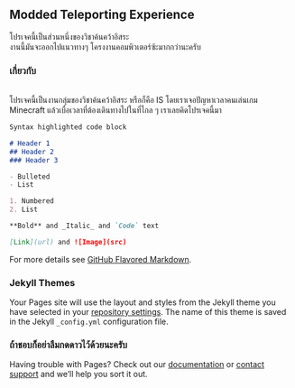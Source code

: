 ## Modded Teleporting Experience

โปรเจคนี้เป็นส่วนหนึ่งของวิชาค้นคว้าอิสระ
<br>งานนี้มันจะออกไปแนวทางๆ โครงงานคอมพิวเตอร์ซ้ะมากกว่านะครับ

### เกี่ยวกับ

<br>โปรเจคนี้เป็นงานกลุ่มของวิชาค้นคว้าอิสระ หรือก็คือ IS โดยเราเจอปัญหาเวลาคนเล่นเกม Minecraft แล้วเบื่อเวลาที่ต้องเดินทางไปในที่ไกล ๆ เราเลยคิดโปรเจคนี้มา

```markdown
Syntax highlighted code block

# Header 1
## Header 2
### Header 3

- Bulleted
- List

1. Numbered
2. List

**Bold** and _Italic_ and `Code` text

[Link](url) and ![Image](src)
```

For more details see [GitHub Flavored Markdown](https://guides.github.com/features/mastering-markdown/).

### Jekyll Themes

Your Pages site will use the layout and styles from the Jekyll theme you have selected in your [repository settings](https://github.com/ssuniie/MTE/settings). The name of this theme is saved in the Jekyll `_config.yml` configuration file.

### ถ้าชอบก็อย่าลืมกดดาวไว้ด้วยนะครับ

Having trouble with Pages? Check out our [documentation](https://docs.github.com/categories/github-pages-basics/) or [contact support](https://support.github.com/contact) and we’ll help you sort it out.
